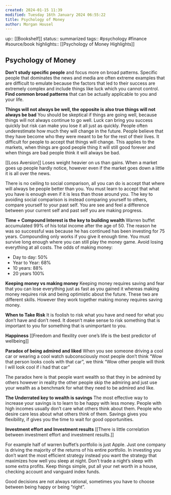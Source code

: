 ```yaml
---
created: 2024-01-15 11:39
modified: Tuesday 16th January 2024 06:55:22
title: Psychology of Money
author: Morgan Housel
---
```

up::  [[Bookshelf]]
status:: summarized
tags:: #psychology #finance #source/book
highlights:: [[Psychology of Money Highlights]]
## Psychology of Money


**Don’t study specific people** and focus more on broad patterns. Specific people that dominates the news and media are often extreme examples that are difficult to emulate because the factors that led to their success are extremely complex and include things like luck which you cannot control.
**Find common broad patterns** that can be actually applicable to you and your life.


**Things will not always be well, the opposite is also true things will not always be bad**
You should be skeptical if things are going well, because things will not always continue to go well. Luck can bring you success quickly but risk can make you lose it all just as quickly.
People often underestimate how much they will change in the future. People believe that they have become who they were meant to be for the rest of their lives. It difficult for people to accept that things will change.
This applies to the markets, when things are good people thing it will still good forever and when things are bad people think it will always be bad.

[[Loss Aversion]]
Loses weight heavier on us than gains. When a market goes up people hardly notice, however even if the market goes down a little it is all over the news.

There is no ceiling to social comparison, all you can do is accept that where will always be people better than you.
You must learn to accept that what you have is enough even if it is less than those around you. The key to avoiding social comparison is instead comparing yourself to others, compare yourself to your past self. You are see and feel a difference between your current self and past self you are making progress.

**Time + Compound Interest is the key to building wealth**
Warren buffet accumulated 99% of his total income after the age of 50. The reason he was so successful was because he has continued has been investing for 75 years.
Compounding only works if you give it enough time. You must survive long enough where you can still play the money game. Avoid losing everything at all costs.
The odds of making money:
- Day to day: 50%
- Year to Year: 68%
- 10 years: 88%
- 20 years 100%

**Keeping money vs making money**
Keeping money requires saving and fear that you can lose everything just as fast as you gained it whereas making money requires risk and being optimistic about the future. These two are different skills. However they work together making money requires saving money.

**When to Take Risk**
It is foolish to risk what you have and need for what you don’t have and don’t need.
It doesn’t make sense to risk something that is important to you for something that is unimportant to you.

**Happiness**
[[Freedom and flexility over one’s life is the best predictor of wellbeing]]


**Paradox of being admired and liked**
When you see someone driving a cool car or wearing a cool watch subconsciously most people don’t think “Wow that person looks cools with that car”, we think “Wow other people will think I will look cool if i had that car”

The paradox here is that people want wealth so that they in be admired by others however in reality the other people skip the admiring and just use your wealth as a benchmark for what they need to be admired and like.


**The Underrated key to wealth is savings**
The most effective way to increase your savings is to learn to be happy with less money.
People with high incomes usually don’t care what others think about them. People who desire care less about what others think of them.
Savings gives you flexibility, if gives you the time to wait for good opportunities.

**Investment effort and Investment results**
[[There is little correlation between investment effort and investment results.]]


For example half of warren buffet’s portfolio is just Apple. Just one company is driving the majority of the returns of his entire portfolio.
In investing you don’t want the most efficient strategy instead you want the strategy that maximizes how well you sleep at night. Don’t trade a night’s sleep with some extra profits.
Keep things simple, put all your net worth in a house, checking account and vanguard index funds.



Good decisions are not always rational, sometimes you have to choose between being happy or being “right”.
